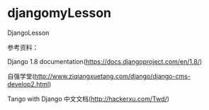 # djangomyLesson
DjangoLesson

参考资料：

Django 1.8 documentation(https://docs.djangoproject.com/en/1.8/)

自强学堂(http://www.ziqiangxuetang.com/django/django-cms-develop2.html)

Tango with Django 中文文档(http://hackerxu.com/Twd/)
